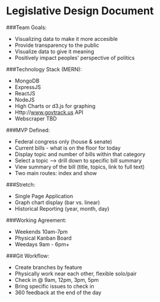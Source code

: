 # Legislative Design Document

###Team Goals:
* Visualizing data to make it more accesible
* Provide transparency to the public
* Visualize data to give it meaning
* Positively impact peoples' perspective of politics


###Technology Stack (MERN):
* MongoDB
* ExpressJS
* ReactJS
* NodeJS
* High Charts or d3.js for graphing
* Http://www.govtrack.us API
* Webscraper TBD


###MVP Defined:
* Federal congress only (house & senate)
* Current bills - what is on the floor for today
* Display topic and number of bills within that category
* Select a topic --> drill down to specific bill summary
* View summary of the bill (title, topics, link to full text)
* Two main routes: index and show


###Stretch:
* Single Page Application
* Graph chart display (bar vs. linear)
* Historical Reporting (year, month, day)


###Working Agreement:
* Weekends 10am-7pm
* Physical Kanban Board
* Weedays 9am - 6pm+

###Git Workflow:
* Create branches by feature
* Physically work near each other, flexible solo/pair
* Check in @ 9am, 12pm, 3pm, 5pm
* Bring specific issues to check in
* 360 feedback at the end of the day
